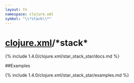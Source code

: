 ```yaml
---
layout: fn
namespace: clojure.xml
symbol: "\\*stack\\*"
---
```


# [clojure.xml](../)/\*stack\*

{% include 1.4.0/clojure.xml/star_stack_star/docs.md %}

##Examples

{% include 1.4.0/clojure.xml/star_stack_star/examples.md %}

